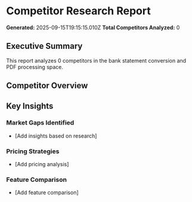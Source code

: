 # Competitor Research Report

**Generated:** 2025-09-15T19:15:15.010Z
**Total Competitors Analyzed:** 0

## Executive Summary

This report analyzes 0 competitors in the bank statement conversion and PDF processing space.

## Competitor Overview

## Key Insights

### Market Gaps Identified
- [Add insights based on research]

### Pricing Strategies
- [Add pricing analysis]

### Feature Comparison
- [Add feature comparison]

